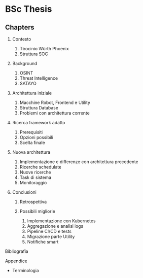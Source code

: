 # BSc Thesis

## Chapters

1. Contesto

   1. Tirocinio Würth Phoenix
   2. Struttura SOC

2. Background

   1. OSINT
   2. Threat Intelligence
   3. SATAYO

3. Architettura iniziale

   1. Macchine Robot, Frontend e Utility
   2. Struttura Database
   3. Problemi con architettura corrente

4. Ricerca framework adatto

   1. Prerequisiti
   2. Opzioni possibili
   3. Scelta finale

5. Nuova architettura

   1. Implementazione e differenze con architettura precedente
   2. Ricerche schedulate
   3. Nuove ricerche
   4. Task di sistema
   5. Monitoraggio

6. Conclusioni

   1. Retrospettiva
   2. Possibili migliorie

      1. Implementazione con Kubernetes
      2. Aggregazione e analisi logs
      3. Pipeline CI/CD e tests
      4. Migrazione parte Utility
      5. Notifiche smart

Bibliografia

Appendice

- Terminologia
